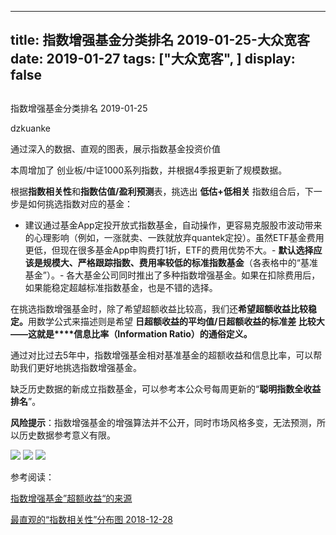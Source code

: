 
---
title:   指数增强基金分类排名 2019-01-25-大众宽客
date: 2019-01-27
tags: ["大众宽客", ]
display: false
---


## 



指数增强基金分类排名 2019-01-25




dzkuanke




通过深入的数据、直观的图表，展示指数基金投资价值


本周增加了 创业板/中证1000系列指数，并根据4季报更新了规模数据。





根据**指数相关性**和**指数估值/盈利预测**表，挑选出&nbsp;**低估+低相关**&nbsp;指数组合后，下一步是如何挑选指数对应的基金：
- 建议通过基金App定投开放式指数基金，自动操作，更容易克服股市波动带来的心理影响（例如，一涨就卖、一跌就放弃quantek定投）。虽然ETF基金费用更低，但现在很多基金App申购费打1折，ETF的费用优势不大。- **默认选择应该是规模大、严格跟踪指数、费用率较低的标准指数基金**（各表格中的“基准基金”）。- 各大基金公司同时推出了多种指数增强基金。如果在扣除费用后，如果能稳定超越标准指数基金，也是不错的选择。


在挑选指数增强基金时<h-char unicode="ff0c" class="" style="max-width: 100%;box-sizing: border-box !important;word-wrap: break-word !important;">，</h-char>除了希望超额收益比较高<h-char unicode="ff0c" class="" style="max-width: 100%;box-sizing: border-box !important;word-wrap: break-word !important;">，</h-char>我们还**希望超额收益比较稳定**<h-char unicode="3002" class="" style="max-width: 100%;box-sizing: border-box !important;word-wrap: break-word !important;">**。**</h-char>用数学公式来描述则是希望&nbsp;**日超额收益的平均值/日超额收益的标准差&nbsp;**比较大<h-char unicode="2014" class="" style="max-width: 100%;box-sizing: border-box !important;word-wrap: break-word !important;">——</h-char>**这就是****信息比率**<h-char unicode="ff08" class="" style="max-width: 100%;box-sizing: border-box !important;word-wrap: break-word !important;">**（**</h-char>**Information Ratio**<h-char unicode="ff09" class="" style="max-width: 100%;box-sizing: border-box !important;word-wrap: break-word !important;">**）**</h-char>**的通俗定义**<h-char unicode="3002" class="" style="max-width: 100%;box-sizing: border-box !important;word-wrap: break-word !important;">**。**</h-char>



通过对比过去5年中，指数增强基金相对基准基金的超额收益和信息比率<h-char unicode="ff0c" class="" style="max-width: 100%;box-sizing: border-box !important;word-wrap: break-word !important;">，</h-char>可以帮助我们更好地挑选指数增强基金。



缺乏历史数据的新成立指数基金，可以参考本公众号每周更新的“**聪明指数全收益排名**”。



**风险提示**：指数增强基金的增强算法并不公开，同时市场风格多变，无法预测，所以历史数据参考意义有限。



<img class="" data-copyright="0" data-ratio="1.3134328358208955" data-s="300,640" src="https://mmbiz.qpic.cn/mmbiz_png/PKw3FQPmhIgDMibIul1WpkPAqMn5eodBfqgAiblhOLMsRbpn1zXeMtsHBSUPwHTE1pHjSgUS1GGs9dp1AbwD7I7A/640?wx_fmt=png" data-type="png" data-w="1072" style="white-space: normal;"/>

<img class="" data-copyright="0" data-ratio="1.539179104477612" data-s="300,640" src="https://mmbiz.qpic.cn/mmbiz_png/PKw3FQPmhIgDMibIul1WpkPAqMn5eodBfAxlXzNk3nviaC14Zic16EAJkgibtZRDoOd0fhBTr9WJniaibwC5qIlpCU5Q/640?wx_fmt=png" data-type="png" data-w="1072" style=""/>

<img class="" data-copyright="0" data-ratio="1.3419593345656193" data-s="300,640" src="https://mmbiz.qpic.cn/mmbiz_png/PKw3FQPmhIgDMibIul1WpkPAqMn5eodBfqkEm2kh90iabSjibpBO0vsLwbPNNfmGqOVfjdianSCbZJMptZNGE9M3fg/640?wx_fmt=png" data-type="png" data-w="1082" style="white-space: normal;"/>





参考阅读：

[指数增强基金”超额收益“的来源](http://mp.weixin.qq.com/s?__biz=MzAwMTc1MDcwNw==&amp;mid=2648272968&amp;idx=1&amp;sn=598917da4403d77210aa3b1a460658e4&amp;chksm=82f93394b58eba82c9a7cb228c22c656fe88c5203ff149473f9edd2d4127e44df65f5bdb146b&amp;scene=21#wechat_redirect)

[最直观的“指数相关性”分布图 2018-12-28](http://mp.weixin.qq.com/s?__biz=MzAwMTc1MDcwNw==&amp;mid=2648273755&amp;idx=3&amp;sn=4aaf622fc058b12c92f1b32a69d39a28&amp;chksm=82f93087b58eb991f1c2858ab0aee9b7240e6d0f2d3519b6c42d321775649fdcaf5ca4966082&amp;scene=21#wechat_redirect)










